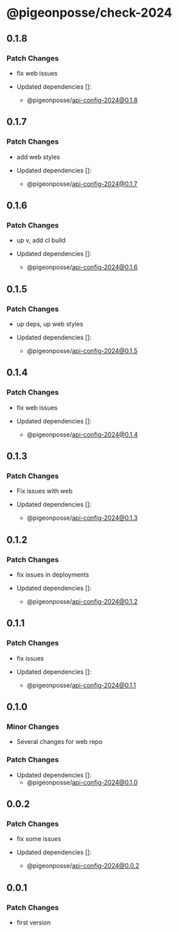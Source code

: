 # @pigeonposse/check-2024

## 0.1.8

### Patch Changes

- fix web issues

- Updated dependencies []:
  - @pigeonposse/api-config-2024@0.1.8

## 0.1.7

### Patch Changes

- add web styles

- Updated dependencies []:
  - @pigeonposse/api-config-2024@0.1.7

## 0.1.6

### Patch Changes

- up v, add cl build

- Updated dependencies []:
  - @pigeonposse/api-config-2024@0.1.6

## 0.1.5

### Patch Changes

- up deps, up web styles

- Updated dependencies []:
  - @pigeonposse/api-config-2024@0.1.5

## 0.1.4

### Patch Changes

- fix web issues

- Updated dependencies []:
  - @pigeonposse/api-config-2024@0.1.4

## 0.1.3

### Patch Changes

- Fix issues with web

- Updated dependencies []:
  - @pigeonposse/api-config-2024@0.1.3

## 0.1.2

### Patch Changes

- fix issues in deployments

- Updated dependencies []:
  - @pigeonposse/api-config-2024@0.1.2

## 0.1.1

### Patch Changes

- fix issues

- Updated dependencies []:
  - @pigeonposse/api-config-2024@0.1.1

## 0.1.0

### Minor Changes

- Several changes for web repo

### Patch Changes

- Updated dependencies []:
  - @pigeonposse/api-config-2024@0.1.0

## 0.0.2

### Patch Changes

- fix some issues

- Updated dependencies []:
  - @pigeonposse/api-config-2024@0.0.2

## 0.0.1

### Patch Changes

- first version
